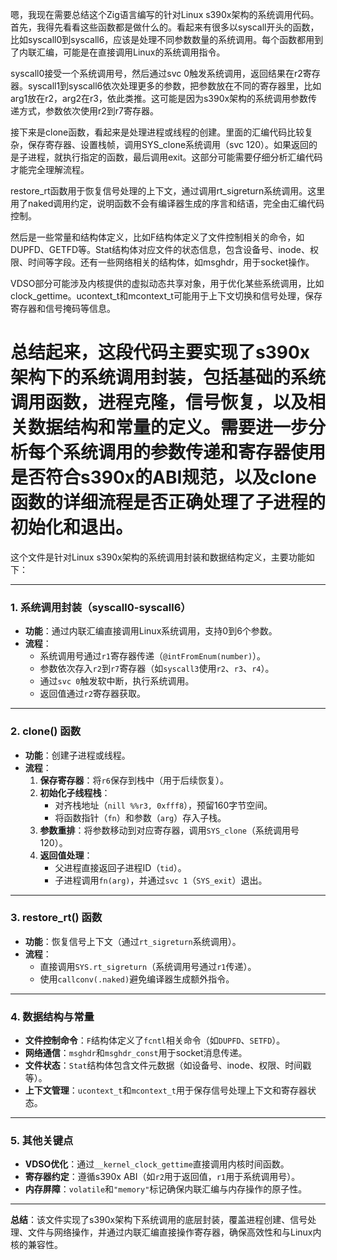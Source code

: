 嗯，我现在需要总结这个Zig语言编写的针对Linux s390x架构的系统调用代码。首先，我得先看看这些函数都是做什么的。看起来有很多以syscall开头的函数，比如syscall0到syscall6，应该是处理不同参数数量的系统调用。每个函数都用到了内联汇编，可能是在直接调用Linux的系统调用指令。

syscall0接受一个系统调用号，然后通过svc 0触发系统调用，返回结果在r2寄存器。syscall1到syscall6依次处理更多的参数，把参数放在不同的寄存器里，比如arg1放在r2，arg2在r3，依此类推。这可能是因为s390x架构的系统调用参数传递方式，参数依次使用r2到r7寄存器。

接下来是clone函数，看起来是处理进程或线程的创建。里面的汇编代码比较复杂，保存寄存器、设置栈帧，调用SYS_clone系统调用（svc 120）。如果返回的是子进程，就执行指定的函数，最后调用exit。这部分可能需要仔细分析汇编代码才能完全理解流程。

restore_rt函数用于恢复信号处理的上下文，通过调用rt_sigreturn系统调用。这里用了naked调用约定，说明函数不会有编译器生成的序言和结语，完全由汇编代码控制。

然后是一些常量和结构体定义，比如F结构体定义了文件控制相关的命令，如DUPFD、GETFD等。Stat结构体对应文件的状态信息，包含设备号、inode、权限、时间等字段。还有一些网络相关的结构体，如msghdr，用于socket操作。

VDSO部分可能涉及内核提供的虚拟动态共享对象，用于优化某些系统调用，比如clock_gettime。ucontext_t和mcontext_t可能用于上下文切换和信号处理，保存寄存器和信号掩码等信息。

总结起来，这段代码主要实现了s390x架构下的系统调用封装，包括基础的系统调用函数，进程克隆，信号恢复，以及相关数据结构和常量的定义。需要进一步分析每个系统调用的参数传递和寄存器使用是否符合s390x的ABI规范，以及clone函数的详细流程是否正确处理了子进程的初始化和退出。
================================================
这个文件是针对Linux s390x架构的系统调用封装和数据结构定义，主要功能如下：

---

### **1. 系统调用封装（syscall0-syscall6）**
- **功能**：通过内联汇编直接调用Linux系统调用，支持0到6个参数。
- **流程**：
  - 系统调用号通过`r1`寄存器传递（`@intFromEnum(number)`）。
  - 参数依次存入`r2`到`r7`寄存器（如`syscall3`使用`r2`、`r3`、`r4`）。
  - 通过`svc 0`触发软中断，执行系统调用。
  - 返回值通过`r2`寄存器获取。

---

### **2. clone() 函数**
- **功能**：创建子进程或线程。
- **流程**：
  1. **保存寄存器**：将`r6`保存到栈中（用于后续恢复）。
  2. **初始化子线程栈**：
     - 对齐栈地址（`nill %%r3, 0xfff8`），预留160字节空间。
     - 将函数指针（`fn`）和参数（`arg`）存入子栈。
  3. **参数重排**：将参数移动到对应寄存器，调用`SYS_clone`（系统调用号120）。
  4. **返回值处理**：
     - 父进程直接返回子进程ID（`tid`）。
     - 子进程调用`fn(arg)`，并通过`svc 1`（`SYS_exit`）退出。

---

### **3. restore_rt() 函数**
- **功能**：恢复信号上下文（通过`rt_sigreturn`系统调用）。
- **流程**：
  - 直接调用`SYS.rt_sigreturn`（系统调用号通过`r1`传递）。
  - 使用`callconv(.naked)`避免编译器生成额外指令。

---

### **4. 数据结构与常量**
- **文件控制命令**：`F`结构体定义了`fcntl`相关命令（如`DUPFD`、`SETFD`）。
- **网络通信**：`msghdr`和`msghdr_const`用于socket消息传递。
- **文件状态**：`Stat`结构体包含文件元数据（如设备号、inode、权限、时间戳等）。
- **上下文管理**：`ucontext_t`和`mcontext_t`用于保存信号处理上下文和寄存器状态。

---

### **5. 其他关键点**
- **VDSO优化**：通过`__kernel_clock_gettime`直接调用内核时间函数。
- **寄存器约定**：遵循s390x ABI（如`r2`用于返回值，`r1`用于系统调用号）。
- **内存屏障**：`volatile`和`"memory"`标记确保内联汇编与内存操作的原子性。

---

**总结**：该文件实现了s390x架构下系统调用的底层封装，覆盖进程创建、信号处理、文件与网络操作，并通过内联汇编直接操作寄存器，确保高效性和与Linux内核的兼容性。